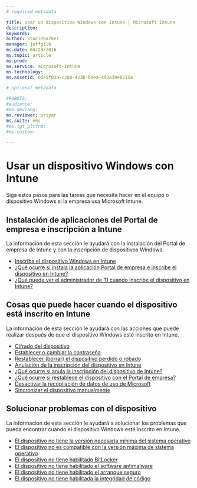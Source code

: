 ```yaml
---
# required metadata

title: Usar un dispositivo Windows con Intune | Microsoft Intune
description:
keywords:
author: Staciebarker
manager: jeffgilb
ms.date: 04/28/2016
ms.topic: article
ms.prod:
ms.service: microsoft-intune
ms.technology:
ms.assetid: 0de5f03a-c288-423b-b9ea-493a39eb715a

# optional metadata

#ROBOTS:
#audience:
#ms.devlang:
ms.reviewer: priyar
ms.suite: ems
#ms.tgt_pltfrm:
#ms.custom:

---
```


# Usar un dispositivo Windows con Intune

Siga estos pasos para las tareas que necesita hacer en el equipo o dispositivo Windows si la empresa usa Microsoft Intune.

## Instalación de aplicaciones del Portal de empresa e inscripción a Intune

La información de esta sección le ayudará con la instalación del Portal de empresa de Intune y con la inscripción de dispositivos Windows.

- [Inscriba el dispositivo Windows en Intune](enroll-your-device-in-intune-windows.md)</br>
- [¿Qué ocurre si instala la aplicación Portal de empresa e inscribe el dispositivo en Intune?](what-happens-if-you-install-the-company-portal-app-and-enroll-your-device-in-intune-windows.md)</br>
- [¿Qué puede ver el administrador de TI cuando inscribe el dispositivo en Intune?](what-can-your-it-administrator-see-when-you-enroll-your-device-in-intune-windows.md)

## Cosas que puede hacer cuando el dispositivo está inscrito en Intune

La información de esta sección le ayudará con las acciones que puede realizar después de que el dispositivo Windows esté inscrito en Intune.

- [Cifrado del dispositivo](encrypt-your-device-windows.md)</br>
- [Establecer o cambiar la contraseña](set-or-change-your-password-windows.md)</br>
- [Restablecer (borrar) el dispositivo perdido o robado](reset-erase-your-lost-or-stolen-device-windows.md)</br>
- [Anulación de la inscripción del dispositivo en Intune](unenroll-your-device-from-intune-windows.md)</br>
- [¿Qué ocurre si anula la inscripción del dispositivo de Intune?](what-happens-if-you-unenroll-your-device-from-intune-windows.md)</br>
- [¿Qué ocurre si restablece el dispositivo con el Portal de empresa?](what-happens-if-you-reset-your-device-using-the-company-portal-windows.md)</br>
- [Desactivar la recopilación de datos de uso de Microsoft](turn-off-microsoft-usage-data-collection-windows.md)</br>
- [Sincronizar el dispositivo manualmente](sync-your-device-manually-windows.md)

## Solucionar problemas con el dispositivo

La información de esta sección le ayudará a solucionar los problemas que pueda encontrar cuando el dispositivo Windows esté inscrito en Intune.

- [El dispositivo no tiene la versión necesaria mínima del sistema operativo](device-doesnt-have-the-required-minimum-operating-system-version-windows.md)</br>
- [El dispositivo no es compatible con la versión máxima de sistema operativo](device-doesnt-comply-with-maximum-operating-system-version-windows.md)</br>
- [El dispositivo no tiene habilitado BitLocker](device-doesnt-have-bitlocker-enabled-windows.md)</br>
- [El dispositivo no tiene habilitado el software antimalware](device-doesnt-have-antimalware-software-enabled-windows.md)</br>
- [El dispositivo no tiene habilitado el arranque seguro](device-doesnt-have-secure-boot-enabled-windows.md)</br>
- [El dispositivo no tiene habilitada la integridad de código](device-doesnt-have-code-integrity-enabled-windows.md)




<!--HONumber=Jun16_HO1-->


